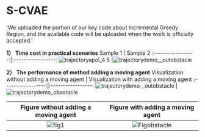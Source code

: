 # S-CVAE
'We uploaded the portion of our key code about Incremental Greedy Region, and the available code will be uploaded when the work is officially accepted.'


**1） Time cost in practical scenarios**
Sample 1    |  Sample 2
:-----------------:|:-----------------:
![trajectoryapol_4 5](https://github.com/zyz111/SCVAE/assets/26818557/e5c153b2-67c2-497c-948e-c51bbc6975ba) |![trajectorydemo__outobstacle](https://github.com/zyz111/SCVAE/assets/26818557/eaba3a54-b62d-4838-8a07-22e3741cebd2)

**2） The performance of method adding a moving agent**
Visualization without adding a moving agent    |  Visualization with adding a moving agent
:-----------------:|:-----------------:
![trajectorydemo__outobstacle](https://github.com/zyz111/SCVAE/assets/26818557/b8ec8c77-5485-4dff-a3ff-44a38c96f05a) | ![trajectorydemo_obastacle](https://github.com/zyz111/SCVAE/assets/26818557/0162bd22-ef08-4290-b3a1-56ebb0a479d0)

Figure without adding a moving agent    |  Figure with adding a moving agent
:-----------------:|:-----------------:
![fig1](https://github.com/user-attachments/assets/da4a3338-c4bc-4b39-880d-c8e85b69a273) | ![Figobstacle](https://github.com/zyz111/SCVAE/assets/26818557/998a0961-2f3d-46e5-9bfc-55aee502b927)


